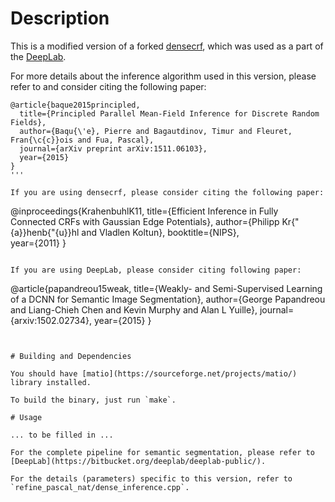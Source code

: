# Description

This is a modified version of a forked [densecrf](http://www.philkr.net/home/densecrf), 
which was used as a part of the [DeepLab](https://bitbucket.org/deeplab/deeplab-public/).

For more details about the inference algorithm used in this version, please refer to and 
consider citing the following paper:
```
@article{baque2015principled,
  title={Principled Parallel Mean-Field Inference for Discrete Random Fields},
  author={Baqu{\'e}, Pierre and Bagautdinov, Timur and Fleuret, Fran{\c{c}}ois and Fua, Pascal},
  journal={arXiv preprint arXiv:1511.06103},
  year={2015}
}
'''

If you are using densecrf, please consider citing the following paper:
```
@inproceedings{KrahenbuhlK11,
  title={Efficient Inference in Fully Connected CRFs with Gaussian Edge Potentials},
  author={Philipp Kr{\"{a}}henb{\"{u}}hl and Vladlen Koltun},
  booktitle={NIPS},      
  year={2011}
}
```

If you are using DeepLab, please consider citing following paper:
```
@article{papandreou15weak,
  title={Weakly- and Semi-Supervised Learning of a DCNN for Semantic Image Segmentation},
  author={George Papandreou and Liang-Chieh Chen and Kevin Murphy and Alan L Yuille},
  journal={arxiv:1502.02734},
  year={2015}
}
```


# Building and Dependencies

You should have [matio](https://sourceforge.net/projects/matio/) library installed.

To build the binary, just run `make`.

# Usage

... to be filled in ...

For the complete pipeline for semantic segmentation, please refer to 
[DeepLab](https://bitbucket.org/deeplab/deeplab-public/).

For the details (parameters) specific to this version, refer to 
`refine_pascal_nat/dense_inference.cpp`.



